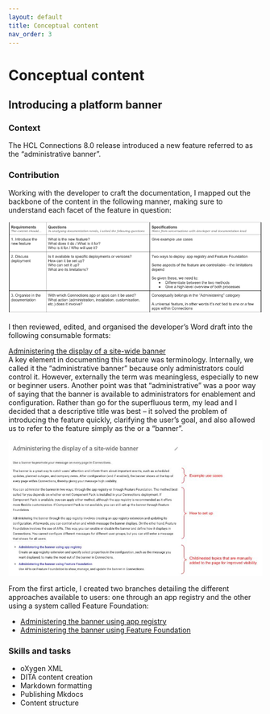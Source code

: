 ```yaml
---
layout: default
title: Conceptual content
nav_order: 3
---
```


# Conceptual content

## Introducing a platform banner

### Context

The HCL Connections 8.0 release introduced a new feature referred to as the “administrative banner”.

### Contribution

Working with the developer to craft the documentation, I mapped out the backbone of the content in the following manner, making sure to understand each facet of the feature in question:

![Needs analysis](concept-process.png)

I then reviewed, edited, and organised the developer’s Word draft into the following consumable formats:

[Administering the display of a site-wide banner ](https://opensource.hcltechsw.com/connections-doc/v8/admin/admin/admin_banner_onprem.html) <br> A key element in documenting this feature was terminology. Internally, we called it the “administrative banner” because only administrators could control it. However, externally the term was meaningless, especially to new or beginner users. Another point was that “administrative” was a poor way of saying that the banner is available to administrators for enablement and configuration. Rather than go for the superfluous term, my lead and I decided that a descriptive title was best – it solved the problem of introducing the feature quickly, clarifying the user’s goal, and also allowed us to refer to the feature simply as the or a “banner”.

![Blocked content outline](admin-banner.jpg)

From the first article, I created two branches detailing the different approaches available to users: one through an app registry and the other using a system called Feature Foundation:

- [Administering the banner using app registry](https://opensource.hcltechsw.com/connections-doc/v8/admin/admin/admin_banner_appreg.html)
- [Administering the banner using Feature Foundation](https://opensource.hcltechsw.com/connections-doc/v8/admin/admin/admin_banner_icxt.html)

### Skills and tasks

- oXygen XML
- DITA content creation
- Markdown formatting
- Publishing Mkdocs
- Content structure
